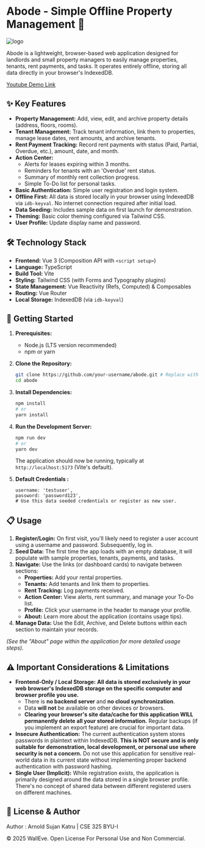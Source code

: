 # Abode - Simple Offline Property Management 🏡

![logo](https://github.com/user-attachments/assets/1c6c89c5-3b0d-48e3-8b41-48083cc4d4df)

Abode is a lightweight, browser-based web application designed for landlords and small property managers to easily manage properties, tenants, rent payments, and tasks. It operates entirely offline, storing all data directly in your browser's IndexedDB.

<a href="https://youtu.be/du0IUcG_yhY">Youtube Demo Link </a>

## ✨ Key Features

*   **Property Management:** Add, view, edit, and archive property details (address, floors, rooms).
*   **Tenant Management:** Track tenant information, link them to properties, manage lease dates, rent amounts, and archive tenants.
*   **Rent Payment Tracking:** Record rent payments with status (Paid, Partial, Overdue, etc.), amount, date, and month.
*   **Action Center:**
    *   Alerts for leases expiring within 3 months.
    *   Reminders for tenants with an 'Overdue' rent status.
    *   Summary of monthly rent collection progress.
    *   Simple To-Do list for personal tasks.
*   **Basic Authentication:** Simple user registration and login system.
*   **Offline First:** All data is stored locally in your browser using IndexedDB via `idb-keyval`. No internet connection required after initial load.
*   **Data Seeding:** Includes sample data on first launch for demonstration.
*   **Theming:** Basic color theming configured via Tailwind CSS.
*   **User Profile:** Update display name and password.

## 🛠️ Technology Stack

*   **Frontend:** Vue 3 (Composition API with `<script setup>`)
*   **Language:** TypeScript
*   **Build Tool:** Vite
*   **Styling:** Tailwind CSS (with Forms and Typography plugins)
*   **State Management:** Vue Reactivity (Refs, Computed) & Composables
*   **Routing:** Vue Router
*   **Local Storage:** IndexedDB (via `idb-keyval`)

## 🚀 Getting Started

1.  **Prerequisites:**
    *   Node.js (LTS version recommended)
    *   npm or yarn

2.  **Clone the Repository:**
    ```bash
    git clone https://github.com/your-username/abode.git # Replace with your repo URL
    cd abode
    ```

3.  **Install Dependencies:**
    ```bash
    npm install
    # or
    yarn install
    ```

4.  **Run the Development Server:**
    ```bash
    npm run dev
    # or
    yarn dev
    ```
    The application should now be running, typically at `http://localhost:5173` (Vite's default).
5. **Default Credentials :**
    ```
    username: 'testuser',
    password: 'password123',
    # Use this data seeded credentials or register as new user.
    ```

## 📋 Usage

1.  **Register/Login:** On first visit, you'll likely need to register a user account using a username and password. Subsequently, log in.
2.  **Seed Data:** The first time the app loads with an empty database, it will populate with sample properties, tenants, payments, and tasks.
3.  **Navigate:** Use the links (or dashboard cards) to navigate between sections:
    *   **Properties:** Add your rental properties.
    *   **Tenants:** Add tenants and link them to properties.
    *   **Rent Tracking:** Log payments received.
    *   **Action Center:** View alerts, rent summary, and manage your To-Do list.
    *   **Profile:** Click your username in the header to manage your profile.
    *   **About:** Learn more about the application (contains usage tips).
4.  **Manage Data:** Use the Edit, Archive, and Delete buttons within each section to maintain your records.

*(See the "About" page within the application for more detailed usage steps).*

## ⚠️ Important Considerations & Limitations

*   **Frontend-Only / Local Storage:** **All data is stored exclusively in your web browser's IndexedDB storage on the specific computer and browser profile you use.**
    *   There is **no backend server** and **no cloud synchronization**.
    *   Data **will not** be available on other devices or browsers.
    *   **Clearing your browser's site data/cache for this application WILL permanently delete all your stored information.** Regular backups (if you implement an export feature) are crucial for important data.
*   **Insecure Authentication:** The current authentication system stores passwords in plaintext within IndexedDB. **This is NOT secure and is only suitable for demonstration, local development, or personal use where security is not a concern.** Do not use this application for sensitive real-world data in its current state without implementing proper backend authentication with password hashing.
*   **Single User (Implicit):** While registration exists, the application is primarily designed around the data stored in a single browser profile. There's no concept of shared data between different registered users on different machines.



## 📄 License & Author
Author : Arnold Sujan Katru | CSE 325 BYU-I

© 2025 WallEve. Open License For Personal Use and Non Commercial.
